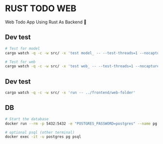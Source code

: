 # RUST TODO WEB

Web Todo App Using Rust As Backend 🦀 

## Dev test
```sh
# Test for model
cargo watch -q -c -w src/ -x 'test model_ -- --test-threads=1 --nocapture'

# Test for web
cargo watch -q -c -w src/ -x 'test web_ -- --test-threads=1 --nocapture'
```
## Dev test
```sh
cargo watch -q -c -w src/ -x 'run -- ../frontend/web-folder'
```

## DB
```sh
# Start the database
docker run --rm -p 5432:5432 -e "POSTGRES_PASSWORD=postgres" --name pg postgres:14

# optional psql (other terminal) 
docker exec -it -u postgres pg psql
```